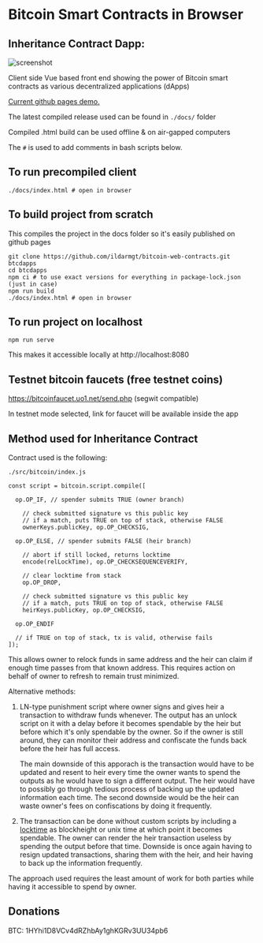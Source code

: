 # Bitcoin Smart Contracts in Browser

## Inheritance Contract Dapp:
![screenshot](https://i.imgur.com/I0FCyN6.png)

Client side Vue based front end showing the power of Bitcoin smart contracts as various decentralized applications (dApps)

[Current github pages demo.](https://ildarmgt.github.io/bitcoin-web-contracts/)

The latest compiled release used can be found in `./docs/` folder

Compiled .html build can be used offline & on air-gapped computers

The `#` is used to add comments in bash scripts below.

## To run precompiled client
```
./docs/index.html # open in browser
```

## To build project from scratch

This compiles the project in the docs folder so it's easily published on github pages

```
git clone https://github.com/ildarmgt/bitcoin-web-contracts.git btcdapps
cd btcdapps
npm ci # to use exact versions for everything in package-lock.json (just in case)
npm run build
./docs/index.html # open in browser
```

## To run project on localhost

```
npm run serve
```
This makes it accessible locally at http://localhost:8080

## Testnet bitcoin faucets (free testnet coins)

https://bitcoinfaucet.uo1.net/send.php (segwit compatible)

In testnet mode selected, link for faucet will be available inside the app

## Method used for Inheritance Contract

Contract used is the following:

 `./src/bitcoin/index.js`
```
const script = bitcoin.script.compile([

  op.OP_IF, // spender submits TRUE (owner branch)

    // check submitted signature vs this public key
    // if a match, puts TRUE on top of stack, otherwise FALSE
    ownerKeys.publicKey, op.OP_CHECKSIG,

  op.OP_ELSE, // spender submits FALSE (heir branch)

    // abort if still locked, returns locktime
    encode(relLockTime), op.OP_CHECKSEQUENCEVERIFY,

    // clear locktime from stack
    op.OP_DROP,

    // check submitted signature vs this public key
    // if a match, puts TRUE on top of stack, otherwise FALSE
    heirKeys.publicKey, op.OP_CHECKSIG,

  op.OP_ENDIF

  // if TRUE on top of stack, tx is valid, otherwise fails
]);
```

This allows owner to relock funds in same address and the heir can claim if enough time passes from that known address. This requires action on behalf of owner to refresh to remain trust minimized.

Alternative methods:

1. LN-type punishment script where owner signs and gives heir a transaction to withdraw funds whenever. The output has an unlock script on it with a delay before it becomes spendable by the heir but before which it's only spendable by the owner. So if the owner is still around, they can monitor their address and confiscate the funds back before the heir has full access.

    The main downside of this apporach is the transaction would have to be updated and resent to heir every time the owner wants to spend the outputs as he would have to sign a different output. The heir would have to possibly go through tedious process of backing up the updated information each time. The second downside would be the heir can waste owner's fees on confiscations by doing it frequently.

2. The transaction can be done without custom scripts by including a [locktime](https://bitcoin.org/en/transactions-guide#locktime-and-sequence-number) as blockheight or unix time at which point it becomes spendable. The owner can render the heir transaction useless by spending the output before that time. Downside is once again having to resign updated transactions, sharing them with the heir, and heir having to back up the information frequently.

The approach used requires the least amount of work for both parties while having it accessible to spend by owner.

## Donations

BTC: 1HYhi1D8VCv4dRZhbAy1ghKGRv3UU34pb6